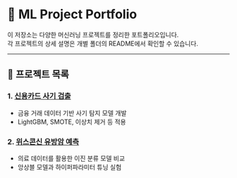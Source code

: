 # 📂 ML Project Portfolio

이 저장소는 다양한 머신러닝 프로젝트를 정리한 포트폴리오입니다.  
각 프로젝트의 상세 설명은 개별 폴더의 README에서 확인할 수 있습니다.

---

## 🔎 프로젝트 목록

### 1. [신용카드 사기 검출](./%EC%8B%A0%EC%9A%A9%EC%B9%B4%EB%93%9C%20%EC%82%AC%EA%B8%B0%20%EA%B2%80%EC%B6%9C/README.md)
- 금융 거래 데이터 기반 사기 탐지 모델 개발
- LightGBM, SMOTE, 이상치 제거 등 적용

### 2. [위스콘신 유방암 예측](./%EC%9C%84%EC%8A%A4%EC%BD%98%EC%8B%A0%20%EC%9C%A0%EB%B0%A9%EC%95%94%20%EC%98%88%EC%B8%A1/README.md)
- 의료 데이터를 활용한 이진 분류 모델 비교
- 앙상블 모델과 하이퍼파라미터 튜닝 실험
